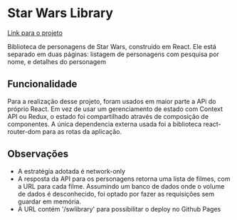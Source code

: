 # Star Wars Library

[Link para o projeto](https://facebook.github.io/create-react-app/docs/deployment)

Biblioteca de personagens de Star Wars, construído em React. Ele está separado em duas páginas: listagem de personagens com pesquisa por nome, e detalhes do personagem

## Funcionalidade

Para a realização desse projeto, foram usados em maior parte a APi do próprio React. Em vez de usar um gerenciamento de estado com Context API ou Redux, o estado foi compartilhado através de composição de componentes. A única dependencia externa usada foi a biblioteca react-router-dom para as rotas da aplicação.

## Observações
- A estratégia adotada é network-only
- A resposta da API para os personagens retorna uma lista de filmes, com a URL para cada filme. Assumindo um banco de dados onde o volume de dados é desconhecido, foi optado por fazer as requisições sem guardar em memória.
- A URL contém '/swlibrary' para possibilitar o deploy no Github Pages
